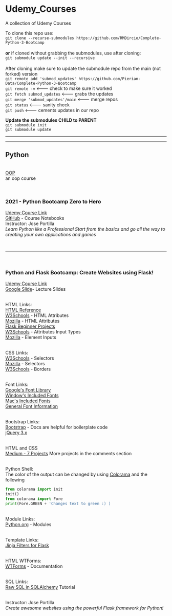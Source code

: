# Udemy_Courses
A collection of Udemy Courses

To clone this repo use:<br> ```git clone --recurse-submodules https://github.com/RMDircio/Complete-Python-3-Bootcamp``` <br>
<br>**or** if cloned without grabbing the submodules, use after cloning:<br>
```git submodule update --init --recursive```<br>
<br> After cloning make sure to update the submodule repo from the main (not forked) version<br> ```git remote add 'submod_updates' https://github.com/Pierian-Data/Complete-Python-3-Bootcamp```<br>
```git remote -v```  <--- check to make sure it worked<br>
```git fetch submod_updates``` <--- grabs the updates<br>
```git merge 'submod_updates'/main``` <--- merge repos<br>
```git status``` <--- sanity check<br>
```git push``` <--- cements updates in our repo

**Update the submodules CHILD to PARENT**
<br> ```git submodule init```
<br> ```git submodule update```

<hr/>
<hr/>

## **Python**
<br>[OOP](https://github.com/RMDircio/Udemy_Courses/tree/main/Python) <br>
an oop course

<br>

### 2021 - Python Bootcamp Zero to Hero <br>
[Udemy Course Link](https://www.udemy.com/course/complete-python-bootcamp/) <br>
[GitHub](https://github.com/Pierian-Data/Complete-Python-3-Bootcamp) - Course Notebooks
<br>Instructor: Jose Portilla
<br>_Learn Python like a Professional Start from the basics and go all the way to creating your own applications and games_

<br>
<hr/>
<br>

### Python and Flask Bootcamp: Create Websites using Flask!
[Udemy Course Link](https://www.udemy.com/course/python-and-flask-bootcamp-create-websites-using-flask/)
<br> [Google Slide](https://drive.google.com/drive/folders/1Wqcoqc_FNchzgfJXhiNA-nqH0AzduMzg)- Lecture Slides

<br>HTML Links:
<br> [HTML Reference](https://developer.mozilla.org/en-US/docs/Web/HTML)
<br> [W3Schools]( http://www.w3schools.com/html/html_attributes.asp) - HTML Attributes
<br> [Mozilla](https://developer.mozilla.org/en-US/docs/Web/HTML/Attributes) - HTML Attributes
<br> [Flask Beginner Projects](https://www.pythonistaplanet.com/wp-content/uploads/2020/03/flask-projects.jpg)
<br> [W3Schools](http://www.w3schools.com/TAGs/att_input_type.asp) - Attributes Input Types
<br> [Mozilla](https://developer.mozilla.org/en-US/docs/Web/HTML/Element/input) - Element Inputs

<br> CSS Links:
<br> [W3Schools](http://www.w3schools.com/cssref/css_selectors.asp) - Selectors
<br> [Mozilla](https://developer.mozilla.org/en-US/docs/Learn/CSS/Building_blocks/Selectors) - Selectors
<br> [W3Schools](https://www.w3schools.com/css/css_border.asp) - Borders

<br> Font Links:
<br> [Google's Font Library](fonts.google.com)
<br> [Window's Included Fonts](https://en.wikipedia.org/wiki/List_of_typefaces_included_with_Microsoft_Windows)
<br> [Mac's Included Fonts](https://en.wikipedia.org/wiki/List_of_typefaces_included_with_macOSfon)
<br> [General Font Information](http://www.cssfontstack.com)

<br> Bootstrap Links:
<br> [Bootstrap](https://getbootstrap.com) - Docs are helpful for boilerplate code
<br> [jQuery 3.x](http://code.jquery.com)

<br> HTML and CSS
<br> [Medium - 7 Projects](https://medium.com/@avicndugu/projects-to-practice-html-css-skills-for-beginners-8b9ed67a7dd1) More projects in the comments section

<br> Python Shell:
<br> The color of the output can be changed by using [Colorama](https://pypi.org/project/colorama/) and the following
```python 
from colorama import init
init()
from colorama import Fore
print(Fore.GREEN + 'Changes text to green :) )
```
<br> Module Links:
<br> [Python.org]( https://docs.python.org/3/tutorial/modules.html) - Modules

<br> Template Links:
<br> [Jinja Filters for Flask](https://www.webforefront.com/django/usebuiltinjinjafilters.html)

<br> HTML WTForms:
<br> [WTForms](https://wtforms.readthedocs.io/en/2.3.x/fields/) - Documentation

<br> SQL Links:
<br> [Raw SQL in SQLAlchemy](https://chartio.com/resources/tutorials/how-to-execute-raw-sql-in-sqlalchemy/) Tutorial


<br>Instructor: Jose Portilla
<br>_Create awesome websites using the powerful Flask framework for Python!_
